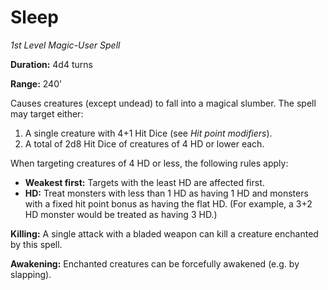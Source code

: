 # Sleep

*1st Level Magic-User Spell*

**Duration:** 4d4 turns

**Range:** 240’

Causes creatures (except undead) to fall into a magical slumber. The spell may target either:

1. A single creature with 4+1 Hit Dice (see *Hit point modifiers*).
2. A total of 2d8 Hit Dice of creatures of 4 HD or lower each.

When targeting creatures of 4 HD or less, the following rules apply:

- **Weakest first:** Targets with the least HD are affected first.
- **HD:** Treat monsters with less than 1 HD as having 1 HD and monsters with a fixed hit point bonus as having the flat HD. (For example, a 3+2 HD monster would be treated as having 3 HD.)

**Killing:** A single attack with a bladed weapon can kill a creature enchanted by this spell.

**Awakening:** Enchanted creatures can be forcefully awakened (e.g. by slapping).
